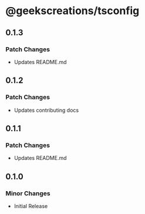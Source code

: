 # @geekscreations/tsconfig

## 0.1.3

### Patch Changes

- Updates README.md

## 0.1.2

### Patch Changes

- Updates contributing docs

## 0.1.1

### Patch Changes

- Updates README.md

## 0.1.0

### Minor Changes

- Initial Release
